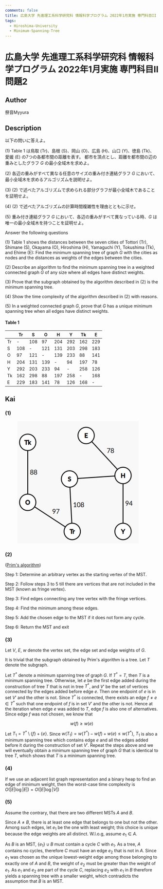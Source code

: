 ```yaml
---
comments: false
title: 広島大学 先進理工系科学研究科 情報科学プログラム 2022年1月実施 専門科目II 問題2
tags:
  - Hiroshima-University
  - Minimum-Spanning-Tree
---
```

# 広島大学 先進理工系科学研究科 情報科学プログラム 2022年1月実施 専門科目II 問題2


## **Author**
祭音Myyura

## **Description**
以下の問いに答えよ。

(1) Table 1 は鳥取 (Tr)、島根 (S)、岡山 (O)、広島 (H)、山口 (Y)、徳島 (Tk)、愛媛 (E) の7つの各都市間の距離を表す。
都市を頂点とし、距離を都市間の辺の重みとしたグラフ $G$ の最小全域木を求めよ。

(2) 各辺の重みがすべて異なる任意のサイズの重み付き連結グラフ $G$ において、最小全域木を求めるアルゴリズムを説明せよ。

(3) (2) で述べたアルゴリズムで求められる部分グラフが最小全域木であることを証明せよ。

(4) (2) で述べたアルゴリズムの計算時間複雑性を理由とともに示せ。

(5) 重み付き連結グラフ $G$ において、各辺の重みがすべて異なっている時、$G$ は唯一の最小全域木を持つことを証明せよ。

Answer the following questions

(1) Table 1 shows the distances between the seven cities of Tottori (Tr), Shimane (S), Okayama (O), Hiroshima (H), Yamaguchi (Y), Tokushima (Tk), and Ehime (E): Find the minimum spanning tree of graph $G$ with the cities as nodes and the distances as weights of the edges between the cities.

(2) Describe an algorithm to find the minimum spanning tree in a weighted connected graph $G$ of any size where all edges have distinct weights.

(3) Prove that the subgraph obtained by the algorithm described in (2) is the minimum spanning tree.

(4) Show the time complexity of the algorithm described in (2) with reasons.

(5) In a weighted connected graph $G$, prove that $G$ has a unique minimum spanning tree when all edges have distinct weights.

#### **Table 1**

||Tr|S|O|H|Y|Tk|E|
|-|-|-|-|-|-|-|-|
|Tr|-|108|97|204|292|162|229|
|S|108|-|121|131|203|298|183|
|O|97|121|-|139|233|88|141|
|H|204|131|139|-|94|197|78|
|Y|292|203|233|94|-|258|126|
|Tk|162|298|88|197|258|-|168|
|E|229|183|141|78|126|168|-|


## **Kai**
### (1)
<figure style="text-aligned:center;">
  <img src="https://raw.githubusercontent.com/Myyura/the_kai_project_assets/main/kakomonn/hiroshima_university/ASE/is_202201_senmon_II_2_p1.png" width="400" height="400" alt=""/>
</figure>

### (2)
([Prim's algorithm](https://en.wikipedia.org/wiki/Prim%27s_algorithm))

Step 1: Determine an arbitrary vertex as the starting vertex of the MST.

Step 2: Follow steps 3 to 5 till there are vertices that are not included in the MST (known as fringe vertex).

Step 3: Find edges connecting any tree vertex with the fringe vertices.

Step 4: Find the minimum among these edges.

Step 5: Add the chosen edge to the MST if it does not form any cycle.

Step 6: Return the MST and exit

### (3)
Let $V$, $E$, $w$ denote the vertex set, the edge set and edge weights of $G$.

It is trivial that the subgraph obtained by Prim's algorithm is a tree. Let $T$ denote the subgraph.

Let $T^*$ denote a minimum spanning tree of graph $G$. If $T^* = T$, then $T$ is a minimum spanning tree.
Otherwise, let $e$ be the first edge added during the construction of tree $T$ that is not in tree $T^*$, and $V'$ be the set of vertices connected by the edges added before edge $e$.
Then one endpoint of $e$ is in set $V'$ and the other is not.
Since $T^*$ is connected, there exists an edge $f \neq e \in T^*$ such that one endpoint of $f$ is in set $V'$ and the other is not.
Hence at the iteration when edge $e$ was added to $T$, edge $f$ is also one of alternatives.
Since edge $f$ was not chosen, we know that

$$
w(f) \geq w(e)
$$

Let $T_1 = T^* \setminus \{f\} + \{e\}$.
Since $w(T_1) = w(T^*) - w(f) + w(e) \leq w(T^*)$, $T_1$ is also a minimum spanning tree which contains edge $e$ and all the edges added before it during the construction of set $V'$.
Repeat the steps above and we will eventually obtain a minimum spanning tree of graph $G$ that is identical to tree $T$, which shows that $T$ is a minimum spanning tree.

### (4)
If we use an adjacent list graph representation and a binary heap to find an edge of minimum weight, then the worst-case time complexity is $O(|E| \log |E|) = O(|E| \log |V|)$

### (5)
Assume the contrary, that there are two different MSTs $A$ and $B$.

Since $A \neq B$, there is at least one edge that belongs to one but not the other.
Among such edges, let $e_1$ be the one with least weight; this choice is unique because the edge weights are all distinct.
W.l.o.g, assume $e_1 \in A$.

As $B$ is an MST, $\{e_1\} \cup B$ must contain a cycle $C$ with $e_1$.
As a tree, $A$ contains no cycles, therefore $C$ must have an edge $e_2$ that is not in $A$.
Since $e_1$ was chosen as the unique lowest-weight edge among those belonging to exactly one of $A$ and $B$, the weight of $e_2$ must be greater than the weight of $e_1$.
As $e_1$ and $e_2$ are part of the cycle $C$, replacing $e_2$ with $e_1$ in $B$ therefore yields a spanning tree with a smaller weight, which contradicts the assumption that $B$ is an MST.
